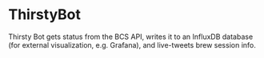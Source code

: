 # ThirstyBot
Thirsty Bot gets status from the BCS API, writes it to an InfluxDB database (for external visualization, e.g. Grafana), and live-tweets brew session info.
